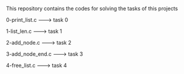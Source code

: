 This repository contains the codes for solving the tasks of this projects

0-print_list.c ---> task 0 

1-list_len.c ---> task 1

2-add_node.c ---> task 2

3-add_node_end.c ---> task 3

4-free_list.c ---> task 4 
